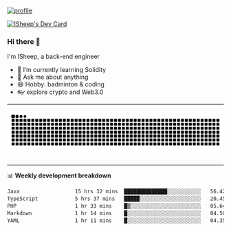 [![profile](https://user-images.githubusercontent.com/54968314/208005045-e4b42f3b-833d-4242-bfcc-e764865553a2.svg)](https://www.calligrapher.ai/)

<a href="https://app.daily.dev/linziyang1106"><img src="https://api.daily.dev/devcards/v2/i4Spwx5Skx5FpTqWcwoit.png?r=kgx&type=wide" width="652" alt="ISheep's Dev Card"/></a>

### Hi there 🐏

I'm ISheep, a back-end engineer

- 🔭 I’m currently learning Solidity
- 💬 Ask me about anything
- 😄 Hobby: badminton & coding
- 👓 explore crypto and Web3.0

-------

![](https://raw.githubusercontent.com/ISheepp/ISheepp/output/github-contribution-grid-snake.svg)

-------

📊 **Weekly development breakdown**
<!--START_SECTION:waka-->

```txt
Java                  15 hrs 32 mins  ██████████████░░░░░░░░░░░   56.42 %
TypeScript            5 hrs 37 mins   █████░░░░░░░░░░░░░░░░░░░░   20.45 %
PHP                   1 hr 33 mins    █▒░░░░░░░░░░░░░░░░░░░░░░░   05.64 %
Markdown              1 hr 14 mins    █░░░░░░░░░░░░░░░░░░░░░░░░   04.50 %
YAML                  1 hr 11 mins    █░░░░░░░░░░░░░░░░░░░░░░░░   04.35 %
```

<!--END_SECTION:waka-->
